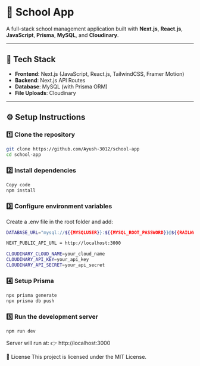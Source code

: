 # 🏫 School App

A full-stack school management application built with **Next.js**, **React.js**, **JavaScript**, **Prisma**, **MySQL**, and **Cloudinary**.

---

## 🚀 Tech Stack
- **Frontend**: Next.js (JavaScript, React.js, TailwindCSS, Framer Motion)
- **Backend**: Next.js API Routes
- **Database**: MySQL (with Prisma ORM)
- **File Uploads**: Cloudinary

---

## ⚙️ Setup Instructions

### 1️⃣ Clone the repository
```bash
git clone https://github.com/Ayush-3012/school-app
cd school-app
```

### 2️⃣ Install dependencies
```bash
Copy code
npm install
```
### 3️⃣ Configure environment variables
Create a .env file in the root folder and add:
```bash
DATABASE_URL="mysql://${{MYSQLUSER}}:${{MYSQL_ROOT_PASSWORD}}@${{RAILWAY_PRIVATE_DOMAIN}}:3306/schoolDb"

NEXT_PUBLIC_API_URL = http://localhost:3000

CLOUDINARY_CLOUD_NAME=your_cloud_name
CLOUDINARY_API_KEY=your_api_key
CLOUDINARY_API_SECRET=your_api_secret
```
### 4️⃣ Setup Prisma
```bash
npx prisma generate
npx prisma db push
```

### 5️⃣ Run the development server
``` bash
npm run dev
```

Server will run at:
👉 http://localhost:3000

📜 License
This project is licensed under the MIT License.
